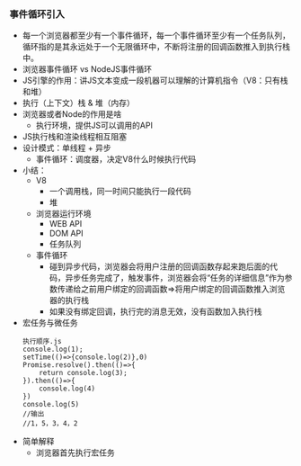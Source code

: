 ### 事件循环引入
*   每一个浏览器都至少有一个事件循环，每一个事件循环至少有一个任务队列，循环指的是其永远处于一个无限循环中，不断将注册的回调函数推入到执行栈中。
*   浏览器事件循环 vs NodeJS事件循环
*   JS引擎的作用：讲JS文本变成一段机器可以理解的计算机指令（V8：只有栈和堆）
*   执行（上下文）栈 & 堆（内存）
*   浏览器或者Node的作用是啥
    *   执行环境，提供JS可以调用的API
*   JS执行栈和渲染线程相互阻塞
*   设计模式：单线程 + 异步
    *   事件循环：调度器，决定V8什么时候执行代码
*   小结：
    *   V8
        *   一个调用栈，同一时间只能执行一段代码
        *   堆
    *   浏览器运行环境
        *   WEB API
        *   DOM API
        *   任务队列
    *   事件循环
        *   碰到异步代码，浏览器会将用户注册的回调函数存起来跑后面的代码，异步任务完成了，触发事件，浏览器会将“任务的详细信息”作为参数传递给之前用户绑定的回调函数=>将用户绑定的回调函数推入浏览器的执行栈
        *   如果没有绑定回调，执行完的消息无效，没有函数加入执行栈
*   宏任务与微任务
    ```
    执行顺序.js
    console.log(1);
    setTime(()=>{console.log(2)},0)
    Promise.resolve().then(()=>{
        return console.log(3);
    }).then(()=>{
        console.log(4)
    })
    console.log(5)
    //输出
    //1，5，3，4，2
    ```
*   简单解释
    *   浏览器首先执行宏任务<script>
    *   完成之后检查是否存在微任务，不断执行，直到清空队列
    *   执行宏任务
*   宏任务
    *   setTimeout, setInterval, I/O, UI交互事件
*   微任务
    *   Promise
    

       
